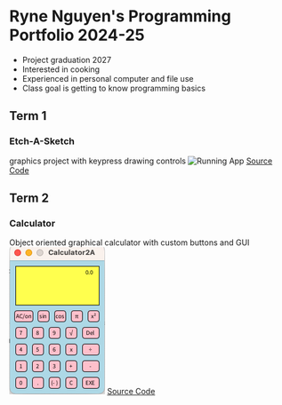 # Ryne Nguyen's Programming Portfolio 2024-25
* Project graduation 2027
* Interested in cooking
* Experienced in personal computer and file use
* Class goal is getting to know programming basics

## Term 1
### Etch-A-Sketch
graphics project with keypress drawing controls
![Running App]()
[Source Code]()

## Term 2
### Calculator
Object oriented graphical calculator with custom buttons and GUI
![Running App](https://github.com/ryne96/programmingportfolio2a/blob/main/calc96.png)
[Source Code](https://github.com/ryne96/programmingportfolio2a/tree/main/src/Calculator2A)
